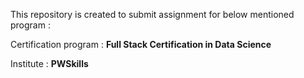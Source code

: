 This repository is created to submit assignment for below mentioned program : 

Certification program : **Full Stack Certification in Data Science**

Institute : **PWSkills**
